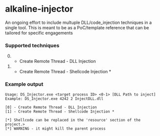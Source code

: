 # alkaline-injector

An ongoing effort to include multuple DLL/code_injection techniques in a single tool.
This is meant to be as a PoC/template reference that can be tailored for specific engagements

### Supported techniques

0. - Create Remote Thread - DLL Injection
1. - Create Remote Thread - Shellcode Injection *


### Example output 
```
Usage: DS_Injector.exe <target process ID> <0-1> [DLL Path to inject]
Example: DS_Injector.exe 4242 2 InjectDLL.dll

[0] - Create Remote Thread - DLL Injection
[1] - Create Remote Thread - Shellcode Injection *

[*] Shellcode can be replaced in the 'resource' section of the project.>
[*] WARNING - it might kill the parent process
```
